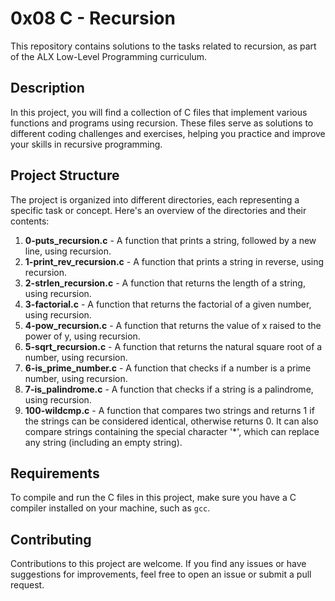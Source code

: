 # 0x08 C - Recursion

This repository contains solutions to the tasks related to recursion, as part of the ALX Low-Level Programming curriculum.

## Description

In this project, you will find a collection of C files that implement various functions and programs using recursion. These files serve as solutions to different coding challenges and exercises, helping you practice and improve your skills in recursive programming.

## Project Structure

The project is organized into different directories, each representing a specific task or concept. Here's an overview of the directories and their contents:

1. **0-puts_recursion.c** - A function that prints a string, followed by a new line, using recursion.
2. **1-print_rev_recursion.c** - A function that prints a string in reverse, using recursion.
3. **2-strlen_recursion.c** - A function that returns the length of a string, using recursion.
4. **3-factorial.c** - A function that returns the factorial of a given number, using recursion.
5. **4-pow_recursion.c** - A function that returns the value of x raised to the power of y, using recursion.
6. **5-sqrt_recursion.c** - A function that returns the natural square root of a number, using recursion.
7. **6-is_prime_number.c** - A function that checks if a number is a prime number, using recursion.
8. **7-is_palindrome.c** - A function that checks if a string is a palindrome, using recursion.
9. **100-wildcmp.c** - A function that compares two strings and returns 1 if the strings can be considered identical, otherwise returns 0. It can also compare strings containing the special character '*', which can replace any string (including an empty string).

## Requirements

To compile and run the C files in this project, make sure you have a C compiler installed on your machine, such as `gcc`.

## Contributing

Contributions to this project are welcome. If you find any issues or have suggestions for improvements, feel free to open an issue or submit a pull request.
